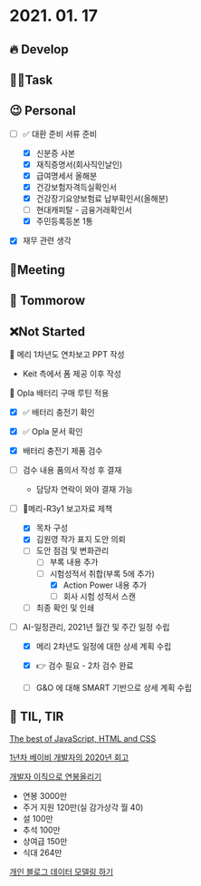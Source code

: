 # 2021. 01. 17

## 🔥 Develop





##  🏳‍🌈Task






## 😉 Personal

- [ ] ✅ 대환 준비 서류 준비
  - [x] 신분증 사본
  - [x] 재직증명서(회사직인날인)
  - [x] 급여명세서 올해분
  - [x] 건강보험자격득실확인서
  - [x] 건강장기요양보험료 납부확인서(올해분)
  - [ ] 현대캐피탈 - 금융거래확인서
  - [x] 주민등록등본 1통
- [x] 재무 관련 생각




## :dizzy: ​Meeting



## 🚸 Tommorow



## ❌Not Started

📝 메리 1차년도 연차보고 PPT 작성

* Keit 측에서 폼 제공 이후 작성

🎨 Opla 배터리 구매 루틴 적용

- [x] ✅ 배터리 충전기 확인
- [x] ✅ Opla 문서 확인
- [x] 배터리 충전기 제품 검수
- [ ] 검수 내용 품의서 작성 후 결재
  * 담당자 연락이 와야 결재 가능

- [ ] 📝메리-R3y1 보고자료 제책
  - [x] 목차 구성
  - [x] 김원영 작가 표지 도안 의뢰
  - [ ] 도안 점검 및 변화관리
    - [ ] 부록 내용 추가
    - [ ] 시험성적서 취합(부록 5에 추가)
      - [x] Action Power 내용 추가
      - [ ] 회사 시험 성적서 스캔
  - [ ] 최종 확인 및 인쇄
- [ ] AI-일정관리, 2021년 월간 및 주간 일정 수립
  - [x] 메리 2차년도 일정에 대한 상세 계획 수립 
  - [x] 👉 검수 필요 - 2차 검수 완료
  - [ ] G&O 에 대해 SMART 기반으로 상세 계획 수립



## 📸 TIL, TIR

[The best of JavaScript, HTML and CSS](https://bestofjs.org/)

[1년차 베이비 개발자의 2020년 회고](https://velog.io/@hyounglee/2020retrospect#2020-%ED%94%BC%EB%93%9C%EB%B0%B1--2021-%ED%94%8C%EB%9E%9C)

[개발자 이직으로 연봉올리기](https://velog.io/@dongyi/%EA%B0%9C%EB%B0%9C%EC%9E%90-%EC%9D%B4%EC%A7%81%EC%9C%BC%EB%A1%9C-%EC%97%B0%EB%B4%89%EC%98%AC%EB%A6%AC%EA%B8%B0)

- 연봉 3000만
- 주거 지원 120만(실 감가상각 월 40)
- 설 100만
- 추석 100만
- 상여급 150만
- 식대 264만

[개인 블로그 데이터 모델링 하기](https://velog.io/@alvin/%EA%B0%9C%EC%9D%B8-%EB%B8%94%EB%A1%9C%EA%B7%B8-%EB%8D%B0%EC%9D%B4%ED%84%B0-%EB%AA%A8%EB%8D%B8%EB%A7%81-%ED%95%98%EA%B8%B0)

